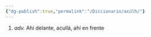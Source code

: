 ```yaml
---
{"dg-publish":true,"permalink":"/Diccionario/acülh/"}
---
```


1. *adv.* Ahí delante, acullá, ahí en frente